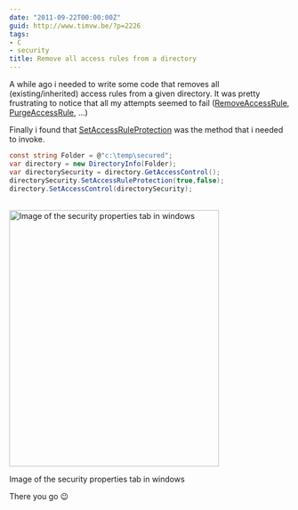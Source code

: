 ```yaml
---
date: "2011-09-22T00:00:00Z"
guid: http://www.timvw.be/?p=2226
tags:
- C
- security
title: Remove all access rules from a directory
---
```

A while ago i needed to write some code that removes all (existing/inherited) access rules from a given directory. It was pretty frustrating to notice that all my attempts seemed to fail ([RemoveAccessRule](http://msdn.microsoft.com/en-us/library/system.security.accesscontrol.commonobjectsecurity.removeaccessrule.aspx), [PurgeAccessRule](http://msdn.microsoft.com/en-us/library/system.security.accesscontrol.objectsecurity.purgeaccessrules.aspx), ...)

Finally i found that [SetAccessRuleProtection]() was the method that i needed to invoke.

```csharp
const string Folder = @"c:\temp\secured";
var directory = new DirectoryInfo(Folder);
var directorySecurity = directory.GetAccessControl();
directorySecurity.SetAccessRuleProtection(true,false);
directory.SetAccessControl(directorySecurity);
```
<br/>
<div id="attachment_2235" style="width: 387px" class="wp-caption alignnone">
  <a href="http://www.timvw.be/wp-content/uploads/2011/09/directorysecurity.png"><img src="http://www.timvw.be/wp-content/uploads/2011/09/directorysecurity.png" alt="Image of the security properties tab in windows" title="directorysecurity" width="377" height="461" class="size-full wp-image-2235" srcset="http://www.timvw.be/wp-content/uploads/2011/09/directorysecurity.png 377w, http://www.timvw.be/wp-content/uploads/2011/09/directorysecurity-245x300.png 245w" sizes="(max-width: 377px) 100vw, 377px" /></a>
  
  <p class="wp-caption-text">
    Image of the security properties tab in windows
  </p>
</div>

There you go 😉
